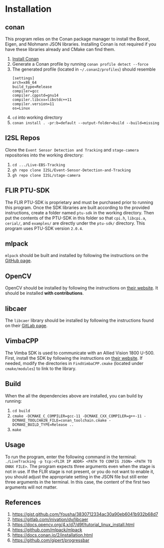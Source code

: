 # Installation

## conan
This program relies on the Conan package manager to install the Boost, Eigen, and Nlohmann JSON libraries. Installing Conan is
not required if you have these libraries already and CMake can find them.
1. [Install Conan](https://docs.conan.io/2/installation.html)
2. Generate a Conan profile by running `conan profile detect --force`
3. The generated profile (located in `~/.conan2/profiles`) should resemble
   ```
   [settings]
   arch=x86_64
   build_type=Release
   compiler=gcc
   compiler.cppstd=gnu14
   compiler.libcxx=libstdc++11
   compiler.version=11
   os=Linux
   ```
4. `cd` into working directory
5. `conan install . -pr:b=default --output-folder=build --build=missing`

## I2SL Repos
Clone the `Event Sensor Detection and Tracking` and `stage-camera` repositories into the working directory:
1. `cd .../Live-EBS-Tracking`
2. `gh repo clone I2SL/Event-Sensor-Detection-and-Tracking`
3. `gh repo clone I2SL/stage-camera`

## FLIR PTU-SDK
The FLIR PTU-SDK is proprietary and must be purchased prior to running this program. Once the SDK libraries are built
according to the provided instructions, create a folder named `ptu-sdk` in the working directory. Then put the contents
of the PTU-SDK in this folder so that `cpi.h`, `libcpi.a`, `cerial/`, and `examples/` are directly under the `ptu-sdk/`
directory. This program uses PTU-SDK version `2.0.4`.

## mlpack
`mlpack` should be built and installed by following the instructions on the [GitHub page](https://github.com/mlpack/mlpack).

## OpenCV
OpenCV should be installed by following the instructions on [their website](https://docs.opencv.org/4.x/d7/d9f/tutorial_linux_install.html).
It should be installed **with contributions**.

## libcaer
The `libcaer` library should be installed by following the instructions found on their [GitLab page](https://gitlab.com/inivation/dv/libcaer).

## VimbaCPP
The Vimba SDK is used to communicate with an Allied Vision 1800 U-500. First, install the SDK by following the instructions on [their website](https://www.alliedvision.com/en/products/vimba-sdk/). If needed, modify the directories in `FindVimbaCPP.cmake` (located under `cmake/modules`) to link to the library.

## Build
When the all the dependencies above are installed, you can build by running:
1. `cd build`
2. `cmake -DCMAKE_C_COMPILER=gcc-11 -DCMAKE_CXX_COMPILER=g++-11 -DCMAKE_TOOLCHAIN_FILE=conan_toolchain.cmake -DCMAKE_BUILD_TYPE=Release ..`
3. `make`

## Usage
To run the program, enter the following command in the terminal: `./LiveTracking -p tcp:<FLIR IP ADDR> <PATH TO CONFIG JSON> <PATH TO ONNX FILE>`.
The program expects three arguments even when the stage is not in use. If the FLIR stage is not present, or you do not
want to enable it, you should adjust the appropriate setting in the JSON file but still enter three arguments in the
terminal. In this case, the content of the first two arguments will not matter.

## References
1. https://gist.github.com/Yousha/3830712334ac30a90eb6041b932b68d7
2. https://gitlab.com/inivation/dv/libcaer
3. https://docs.opencv.org/4.x/d7/d9f/tutorial_linux_install.html
4. https://github.com/mlpack/mlpack
5. https://docs.conan.io/2/installation.html
6. https://github.com/gipert/progressbar